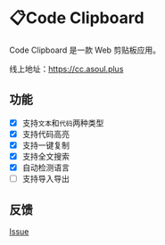 # 📋Code Clipboard

Code Clipboard 是一款 Web 剪贴板应用。

线上地址：https://cc.asoul.plus

## 功能

- [x] 支持`文本`和`代码`两种类型
- [x] 支持代码高亮
- [x] 支持一键复制
- [x] 支持全文搜索
- [x] 自动检测语言
- [ ] 支持导入导出

## 反馈

[Issue](https://github.com/CALLMELARE/CodeClipboard/issues)